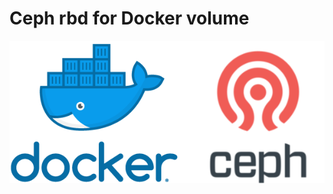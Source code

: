 
# Ceph rbd for Docker volume
![docker-ceph](https://raw.githubusercontent.com/rahulwaykos/docker-ceph/master/docker-ceph.png)
